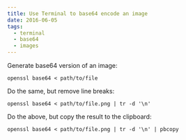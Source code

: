 ```yaml
---
title: Use Terminal to base64 encode an image
date: 2016-06-05
tags:
  - terminal
  - base64
  - images
---
```


Generate base64 version of an image:

~~~shell
openssl base64 < path/to/file
~~~

Do the same, but remove line breaks:

~~~shell
openssl base64 < path/to/file.png | tr -d '\n'
~~~

Do the above, but copy the result to the clipboard:

~~~shell
openssl base64 < path/to/file.png | tr -d '\n' | pbcopy
~~~
